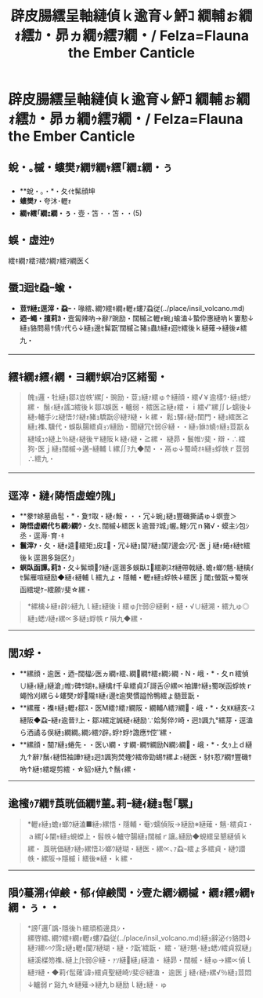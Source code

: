 ﻿---
categories:
- 繝｢繝ｳ繧ｹ繧ｿ繝ｼ
layout: monster
origin:
  class: TODO_Class
  common_en: null
  common_ja: 繧ｷ繝ｧ繧ｦ繧ｸ繝ｧ繧ｦ繝医く
  family: null
  order: null
  scientific: null
tag_slugs:
- hi
- seireiju
- insil-volcano
tags:
- 轣ｫ
- 邊ｾ髴顔坤
- 繧､繝ｳ繧ｷ繝ｫ轣ｫ螻ｱ蝨・
title: 辟皮腸繧呈軸縺偵ｋ逾育↓鮃ｺ 繝輔ぉ繝ｫ繧ｶ・昴ヵ繝ｩ繧ｦ繝・/ Felza=Flauna the Ember Canticle
---

# 辟皮腸繧呈軸縺偵ｋ逾育↓鮃ｺ 繝輔ぉ繝ｫ繧ｶ・昴ヵ繝ｩ繧ｦ繝・/ Felza=Flauna the Ember Canticle

## 蛻・｡槭・螻樊ｧ繝ｻ繝ｬ繧｢繝ｪ繝・ぅ
* **蛻・｡・*・夂ｲｾ髴顔坤  
* **螻樊ｧ**・夸沐･轣ｫ  
* **繝ｬ繧｢繝ｪ繝・ぅ**・壺・笘・・笘・・(5)

## 蜈・虚迚ｩ
繧ｷ繝ｧ繧ｦ繧ｸ繝ｧ繧ｦ繝医く

## 蜃ｺ迴ｾ蝨ｰ蝓・
* **荳ｻ縺ｪ逕滓・蝨ｰ**・喙繧､繝ｳ繧ｷ繝ｫ轣ｫ螻ｱ蝨従(../place/insil_volcano.md)  
* **迺ｰ蠅・擅莉ｶ**・壼匐辣吶→辭ｱ豌励・闊槭≧轣ｫ蜿｣蝓溘↓蟄伜惠縺吶ｋ窶懃↓縺ｮ貉問昜ｻ倩ｿ代ら↓縺ｮ邊ｾ髴翫′闊槭≧豬ｮ蟲ｶ縺ｫ迴ｾ繧後ｋ縺薙→縺後≠繧九・

---

## 繧ｷ繝ｫ繧ｨ繝・ヨ繝ｻ螟冶ｦ区緒蜀・
> 魄ｮ邏・牡縺ｮ鄒ｽ豈帙′縲∫・豌励・荳ｭ縺ｧ繧ゅ↑縺顔・繧√￥逾樣ｳ･縺ｮ蟋ｿ縲・ 
> 鬚ｨ縺ｫ謠ｺ繧後ｋ鄒ｽ蜈医・轤弱・繧医≧縺ｫ繧・ｉ繧√″縲∬レ蠕後↓縺ｯ轤手ｼｪ縺悟ｸｸ縺ｫ豬ｮ驕翫＠縺ｦ縺・ｋ縲・ 
> 鬆ｭ驛ｨ縺ｯ閨門・縺ｮ繧医≧縺ｪ襍､驥代・蜈臥腸繧貞ｮｿ縺励・聞縺冗ｾ弱＠縺・・縺ｯ貅ｶ蟯ｩ縺ｮ荳翫＆縺域ｭｩ縺上％縺ｨ縺後〒縺阪ｋ縺ｨ縺・≧縲・ 
> 縺昴・鬟帷ｿ斐・辯・∴繧狗･医ｊ縺ｮ闊槭→遘ｰ縺輔ｌ縲∬ｦ九◆閠・・鬲ゅ↓蜀崎ｵｷ縺ｮ蜉帙ｒ荳弱∴繧九・

---

## 逕滓・縺ｨ陦悟虚蝗ｳ隗｣
* **豢ｻ蜍墓凾髢・*・夐ｻ取・縺ｨ鮟・・・冗↓蜿｣縺ｮ豐磯撕譎ゅ↓螟壹＞  
* **陦悟虚繝代ち繝ｼ繝ｳ**・夂ｾ､闊槭↓繧医ｋ逾晉ｦ城｣幄｡鯉ｼ冗ｎ豬√・蟆主ｼ包ｼ丞・逕溽･育･ｷ  
* **鬟滓ｧ**・夂・縺ｫ逵繧矩ｭ皮ｴ・冗↓縺ｮ闃ｱ縺ｮ闃ｱ邊会ｼ冗･医ｊ縺ｫ蜷ｫ縺ｾ繧後ｋ逕溷多谿区ｸ｣  
* **螟臥函譚｡莉ｶ**・夂↓髴頑ｸ縺ｨ逕溷多蜈臥ｴ繧剃ｽｵ縺帶戟縺､蟾ｫ螂ｳ魑･縺檎ｲｾ髴雁喧縺励◆縺ｨ縺輔ｌ繧九ょ・隱輔・轣ｫ縺ｮ蜉帙↓繧医ｊ閾ｪ螢翫→蜀咲函繧堤ｹｰ繧願ｿ斐☆縲・

> *縲檎↓縺ｫ辟ｼ縺九ｌ縺ｪ縺後ｉ繧ゅ∫ｾ弱＠縺剰・縺・√∪縺溯・繧九ゅ◎縺ｮ蟋ｿ縺ｫ縲∝多縺ｮ蜉帙ｒ隕九◆縲・

---

## 閭ｽ蜉・
* **縲顔・逾医・迺ｰ闊橸ｼ医ヵ繝ｬ繧､繝繝ｻ繧ｫ繝ｼ繝・Ν・峨・*・夂ｎ繧偵∪縺ｨ縺｣縺滄｣帷ｿ碑ｻ瑚ｷ｡縺檎ｵ千阜繧貞ｽ｢謌舌＠縲∝袖譁ｹ縺ｮ蜀咲函蜉帙ｒ蠅怜刈縲ら↓螻樊ｧ蜉隴ｷ縺ｨ邊ｾ逾樊慣謚怜鴨繧ょ髄荳翫・ 
* **縲雁・襍ｷ縺ｮ轣ｫ鄒ｽ・医Μ繧ｸ繧ｧ繝阪・繝輔Λ繧ｦ繝・峨・*・夂㏍縺亥ｰｽ縺阪◆蝨ｰ縺ｫ逾晉ｦ上・鄒ｽ繧定誠縺ｨ縺励∵姶髣倅ｸ崎・迥ｶ諷九°繧芽・逕溘ら洒譎る俣縺ｮ繝繝｡繝ｼ繧ｸ辟｡蜉ｹ蜉ｹ譫應ｻ倥″縲・ 
* **縲顔・闃ｱ縺ｮ蜷先・・医い繝・す繝･繝ｻ繝励Ν繝ｼ繝・峨・*・夂ｩ上ｄ縺九↑辭ｱ鬚ｨ縺悟袖譁ｹ縺ｮ迥ｶ諷狗焚蟶ｸ繧帝勁蜴ｻ縲よｯ縺医・豺ｷ荵ｱ繝ｻ豐磯ｻ吶↑縺ｩ繧堤剪繧・☆貂ｩ縺九↑鬚ｨ縲・

---

## 逾櫁ｩｱ繝ｻ莨晄価繝ｻ菫｡莉ｰ縺ｨ縺ｮ髢｢騾｣
> *轣ｫ縺ｮ蟾ｫ螂ｳ縺溘■縺ｯ縲悟・隱輔・菴ｿ蠕偵阪→縺励※縺薙・魑･繧貞ｴ・ａ縲∫↓闡ｬ縺ｮ蜆蠑上・髫帙↓轤守腸縺ｮ闊槭ｒ讓｡縺励◆蜆繧呈懇縺偵ｋ縲・ 
莨晄価縺ｧ縺ｯ縲悟ｽｼ螂ｳ縺瑚・縺医・縲∝､ｧ蝨ｰ繧ょ多繧貞・縺ｳ譛帙・縲阪→隱槭ｉ繧後※縺・ｋ縲・

---

## 隕ｳ蟇溯ｨ倬鹸・郁ｨ倬鹸閠・ｼ壹た繝ｼ繝槭・繝ｫ繧ｯ繝ｬ繝・ぅ・・

> *謗｢邏｢譌･隱後ｈ繧頑栢邊具ｼ・  
> 縲啓繧､繝ｳ繧ｷ繝ｫ轣ｫ螻ｱ蝨従(../place/insil_volcano.md)縺ｮ辭泌ｲｩ貉悶↓縺ｦ縲∽ｸ霈ｪ縺ｮ轣ｫ闃ｱ縺瑚・縺・ｸ翫′繧翫・ 
> 繧・′縺ｦ魑･縺ｮ蟋ｿ繧貞叙縺｣縺溪楳笏襍､縺上∫ｾ弱＠縺・ｧｿ縺縺｣縺溘・ 
> 縺昴・闊槭・縺ゅ→縲∝偵ｌ縺ｦ縺・◆莉ｲ髢薙′諱ｯ繧貞聖縺崎ｿ斐＠縺溘・ 
> 逾医ｊ縺ｨ縺ｯ縲√％縺ｮ荳悶↓轤弱ｒ谿九☆縺薙→縺九ｂ縺励ｌ縺ｪ縺・ゅ
